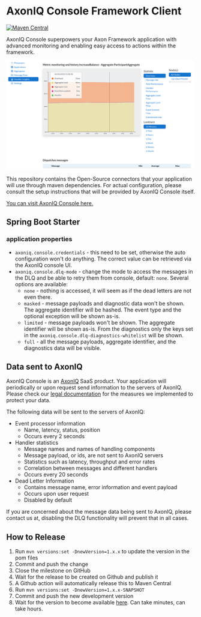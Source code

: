 # AxonIQ Console Framework Client

[![Maven Central](https://maven-badges.herokuapp.com/maven-central/io.axoniq.console/console-framework-client/badge.svg)](https://maven-badges.herokuapp.com/maven-central/io.axoniq.console/console-framework-client)

AxonIQ Console superpowers your Axon Framework application with advanced monitoring and enabling easy access to actions
within the framework.

![Screenshot of the handler performance screen](.github/img/screenshot_handler_performance.png)

This repository contains the Open-Source connectors that your application will use through maven dependencies.
For actual configuration, please consult the setup instructions that will be provided by AxonIQ Console itself.

[You can visit AxonIQ Console here.](https://console.axoniq.io)

## Spring Boot Starter

### application properties

* `axoniq.console.credentials` - this need to be set, otherwise the auto configuration won't do anything. The correct
  value can be retrieved via the AxonIQ console UI.
* `axoniq.console.dlq-mode` - change the mode to access the messages in the DLQ and be able to retry them from console,
  default: `none`. Several options are available:
    * `none` - nothing is accessed, it will seem as if the dead letters are not even there.
    * `masked` - message payloads and diagnostic data won't be shown. The aggregate identifier will be hashed. The event
      type and the optional exception will be shown as-is.
    * `limited` - message payloads won't be shown. The aggregate identifier will be shown as-is. From the diagnostics
      only the keys set in the `axoniq.console.dlq-diagnostics-whitelist` will be shown.
    * `full` - all the message payloads, aggregate identifier, and the diagnostics data will be visible.

## Data sent to AxonIQ

AxonIQ Console is an [AxonIQ](https://axoniq.io) SaaS product. Your application will periodically or upon request send
information to the servers of AxonIQ. Please check our [legal documentation](https://console.axoniq.io/legal) for the
measures we implemented to protect your data.

The following data will be sent to the servers of AxonIQ:

- Event processor information
  - Name, latency, status, position
  - Occurs every 2 seconds
- Handler statistics
  - Message names and names of handling components
  - Message payload, or ids, are not sent to AxonIQ servers
  - Statistics such as latency, throughput and error rates
  - Correlation between messages and different handlers
  - Occurs every 20 seconds
- Dead Letter Information
  - Contains message name, error information and event payload
  - Occurs upon user request
  - Disabled by default

If you are concerned about the message data being sent to AxonIQ, please contact us at,
disabling the DLQ functionality will prevent that in all cases.

## How to Release

1. Run `mvn versions:set -DnewVersion=1.x.x` to update the version in the pom files
2. Commit and push the change
3. Close the milestone on GitHub
4. Wait for the release to be created on Github and publish it
5. A Github action will automatically release this to Maven Central
6. Run `mvn versions:set -DnewVersion=1.x.x-SNAPSHOT`
7. Commit and push the new development version
8. Wait for the version to become available [here](https://repo1.maven.org/maven2/io/axoniq/console/console-framework-client-parent/). Can take minutes, can take hours.
